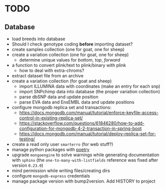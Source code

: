 
TODO
====

Database
--------

* load breeds into database
* Should I check genotype coding **before** importing dataset?
* create samples collection (one for goat, one for sheep)
* create a variation collection (one for goat, one for sheep)
  - determine unique values for *bottom*, *top*, *forward*
* a function to convert plink/text to plink/binary with plink
  - how to deal with extra-chroms?
* extract dataset file from an archive
* create a variation collection (for goat and sheep)
  - import ILLUMINA data with coordinates (make an entry for each snp)
  - import SNPchimp data into database (the proper variation collection)
  - parse dbSNP data and update position
  - parse EVA data and EnsEMBL data and update positions
* configure mongodb replica set and transactions:
  - https://docs.mongodb.com/manual/tutorial/enforce-keyfile-access-control-in-existing-replica-set/
  - https://stackoverflow.com/questions/61846280/how-to-add-configuration-for-mongodb-4-2-transaction-in-spring-boot
  - https://docs.mongodb.com/manual/tutorial/deploy-replica-set-for-testing/
* create a read only user `smarterro` (for web stuff?)
* manage python packages with [poetry](https://python-poetry.org/)
* upgrade `mongoengine` to solve warnings while generating documentation with `sphinx`
  (the `one-to-many-with-listfields` reference was fixed after version `0.23.0`)
* mind permission while writing files/creating dirs
* configure `mongodb-express` credentials
* manage package version with bump2version. Add HISTORY to project
